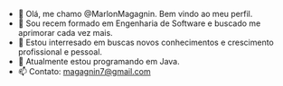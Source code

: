 - 👋 Olá, me chamo @MarlonMagagnin. Bem vindo ao meu perfil.
- 🌱 Sou recem formado em Engenharia de Software e buscado me aprimorar cada vez mais.
- 👀 Estou interresado em buscas novos conhecimentos e crescimento profissional e pessoal.
- 🌱 Atualmente estou programando em Java.
- 📫 Contato: magagnin7@gmail.com

<!---
MarlonMagagnin/MarlonMagagnin is a ✨ special ✨ repository because its `README.md` (this file) appears on your GitHub profile.
You can click the Preview link to take a look at your changes.
--->
